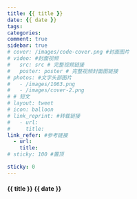 ```yaml
---
title: {{ title }}
date: {{ date }}
tags:
categories:
comment: true
sidebar: true
# cover: /images/code-cover.png #封面图片
# video: #封面视频
#   src: src # 完整视频链接
#   poster: poster # 完整视频封面图链接
# photos: #文字头部图片
#   - /images/1063.png
#   - /images/cover-2.png
# # 短文
# layout: tweet
# icon: balloon
# link_reprint: #转载链接
#   - url:
#     title:
link_refer: #参考链接
  - url:
    title:
# sticky: 100 #置顶

sticky: 0
---
```


#### {{ title }} {{ date }}

<!--more-->
